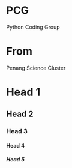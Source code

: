 # PCG
Python Coding Group

# From
Penang Science Cluster

# Head 1
## Head 2
### Head 3
#### Head 4
##### Head 5
